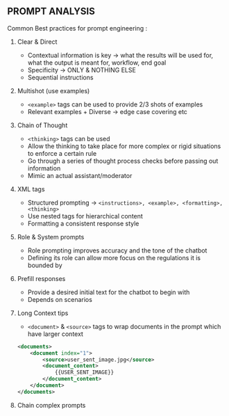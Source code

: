 ## PROMPT ANALYSIS

Common Best practices for prompt engineering :

1. Clear & Direct
    - Contextual information is key -> what the results will be used for, what the output is meant for, workflow, end goal
    - Specificity -> ONLY & NOTHING ELSE
    - Sequential instructions

2. Multishot (use examples)
    - `<example>` tags can be used to provide 2/3 shots of examples
    - Relevant examples + Diverse -> edge case covering etc

3. Chain of Thought 
    - `<thinking>` tags can be used 
    - Allow the thinking to take place for more complex or rigid situations to enforce a certain rule
    - Go through a series of thought process checks before passing out information
    - Mimic an actual assistant/moderator

4. XML tags
    - Structured prompting -> `<instructions>, <example>, <formatting>, <thinking>`
    - Use nested tags for hierarchical content
    - Formatting a consistent response style

5. Role & System prompts
    - Role prompting improves accuracy and the tone of the chatbot
    - Defining its role can allow more focus on the regulations it is bounded by

6. Prefill responses
    - Provide a desired initial text for the chatbot to begin with 
    - Depends on scenarios

7. Long Context tips
    - `<document>` & `<source>` tags to wrap documents in the prompt which have larger context
    ```xml
    <documents>
        <document index="1">
            <source>user_sent_image.jpg</source>
            <document_content>
                {{USER_SENT_IMAGE}}
            </document_content>
        </document>
    </documents>
    ```
8. Chain complex prompts